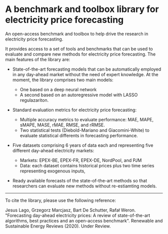 # A benchmark and toolbox library for electricity price forecasting

An open-access benchmark and toolbox to help drive the research in electricity price 
forecasting. 

It provides access to a set of tools and benchmarks that can be used to evaluate and compare
new methods for electricity price forecasting. The main features of the library are:

* State-of-the-art forecasting models that can be automatically employed in
any day-ahead market without the need of expert knowledge. At the moment, the library comprises
two main models:
  * One based on a deep neural network
  * A second based on an autoregressive model with LASSO regulazariton. 

* Standard evaluation metrics for electricity price forecasting:
  * Multiple accuracy metrics to evaluate performance: MAE, MAPE, sMAPE, MASE, rMAE, RMSE, and rRMSE.
  * Two statistical tests (Diebold-Mariano and Giacomini-White) to evaluate statistical differents in forecasting performance.

* Five datasets comprising 6 years of data each and representing five different day-ahead electricity markets:
  * Markets: EPEX-BE, EPEX-FR, EPEX-DE, NordPool, and PJM
  * Data: each dataset contains historical prices plus two time series representing exogenous inputs, 

* Ready available forecasts of the state-of-the-art methods so that researchers can evaluate new methods 
without re-estiamting models.


----

To cite the library, please use the following reference:

Jesus Lago, Grzegorz Marcjasz, Bart De Schutter, Rafał Weron. "Forecasting day-ahead electricity prices: A review of state-of-the-art algorithms, best practices and an open-access benchmark". Renewable and Sustainable Energy Reviews (2020). Under Review.